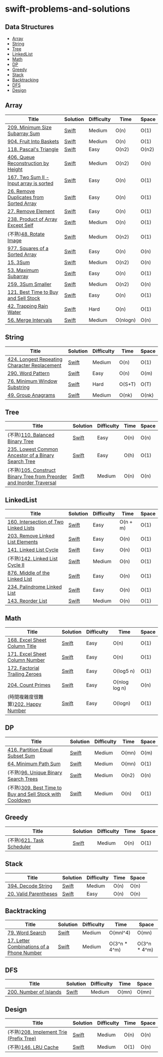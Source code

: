# swift-problems-and-solutions

## Data Structures
* [Array](#array)
* [String](#string)
* [Tree](#tree)
* [LinkedList](#linkedlist)
* [Math](#math)
* [DP](#dp)
* [Greedy](#greedy)
* [Stack](#stack)
* [Backtracking](#backtracking)
* [DFS](#dfs)
* [Design](#design)

## Array
| Title | Solution | Difficulty | Time | Space |
| ----- | -------- | ---------- | ---- | ----- |
[209. Minimum Size Subarray Sum](https://leetcode.com/problems/minimum-size-subarray-sum/)|[Swift](Array/209.MinimumSizeSubarraySum.swift)| Medium| O(n)| O(1)|
[904. Fruit Into Baskets](https://leetcode.com/problems/fruit-into-baskets/)|[Swift](Array/904.FruitIntoBaskets.swift)| Medium| O(n)| O(1)|
[118. Pascal's Triangle](https://leetcode.com/problems/pascals-triangle/)|[Swift](Array/118.Pascal'sTriangle.swift)| Easy| O(n2)| O(n2)|
[406. Queue Reconstruction by Height](https://leetcode.com/problems/queue-reconstruction-by-height/)|[Swift](Array/406.QueueReconstructionbyHeight.swift)| Medium| O(n2)| O(n)|
[167. Two Sum II - Input array is sorted](https://leetcode.com/problems/two-sum-ii-input-array-is-sorted/)|[Swift](Array/167.TwoSumII-Inputarrayissorted.swift)| Easy| O(n)| O(1)|
[26. Remove Duplicates from Sorted Array](https://leetcode.com/problems/remove-duplicates-from-sorted-array/)|[Swift](Array/26.RemoveDuplicatesfromSortedArray.swift)| Easy| O(n)| O(1)|
[27. Remove Element](https://leetcode.com/problems/remove-element/)|[Swift](Array/27.RemoveElement.swift)| Easy| O(n)| O(1)|
[238. Product of Array Except Self](https://leetcode.com/problems/product-of-array-except-self/)|[Swift](Array/238.ProductofArrayExceptSelf.swift)| Medium| O(n)| O(1)|
(不熟)[48. Rotate Image](https://leetcode.com/problems/rotate-image/)|[Swift](Array/48.RotateImage.swift)| Medium| O(n2)| O(1)|
[977. Squares of a Sorted Array](https://leetcode.com/problems/squares-of-a-sorted-array/)|[Swift](Array/977.SquaresofaSortedArray.swift)| Easy| O(n)| O(n)|
[15. 3Sum](https://leetcode.com/problems/3sum/solution/)|[Swift](Array/15.3Sum.swift)| Medium| O(n2)| O(n)|
[53. Maximum Subarray](https://leetcode.com/problems/maximum-subarray/)|[Swift](Array/53.MaximumSubarray.swift)| Easy| O(n)| O(1)|
[259. 3Sum Smaller](https://leetcode.com/problems/3sum-smaller/)|[Swift](Array/259.3SumSmaller.swift)| Medium| O(n2)| O(n)|
[121. Best Time to Buy and Sell Stock](https://leetcode.com/problems/best-time-to-buy-and-sell-stock/)|[Swift](Array/121.BestTimetoBuyandSellStock.swift)| Easy| O(n)| O(1)|
[42. Trapping Rain Water](https://leetcode.com/problems/trapping-rain-water/)|[Swift](Array/42.TrappingRainWater.swift)| Hard| O(n)| O(1)|
[56. Merge Intervals](https://leetcode.com/problems/merge-intervals/)|[Swift](Array/56.MergeIntervals.swift)| Medium| O(nlogn)| O(n)|


## String
| Title | Solution | Difficulty | Time | Space |
| ----- | -------- | ---------- | ---- | ----- |
[424. Longest Repeating Character Replacement](https://leetcode.com/problems/longest-repeating-character-replacement/)|[Swift](String/424.LongestRepeatingCharacterReplacement.swift)| Medium| O(n)| O(1)|
[290. Word Pattern](https://leetcode.com/problems/word-pattern/)|[Swift](String/290.WordPattern.swift)| Easy| O(n)| O(m)|
[76. Minimum Window Substring](https://leetcode.com/problems/minimum-window-substring/)|[Swift](String/76.MinimumWindowSubstring.swift)| Hard| O(S+T)| O(T)|
[49. Group Anagrams](https://leetcode.com/problems/group-anagrams/)|[Swift](String/49.GroupAnagrams.swift)| Medium| O(nk)| O(nk)|

## Tree
| Title | Solution | Difficulty | Time | Space |
| ----- | -------- | ---------- | ---- | ----- |
(不熟)[110. Balanced Binary Tree](https://leetcode.com/problems/balanced-binary-tree/)|[Swift](Tree/110.BalancedBinaryTree.swift)| Easy| O(n)| O(n)|
[235. Lowest Common Ancestor of a Binary Search Tree](https://leetcode.com/problems/lowest-common-ancestor-of-a-binary-search-tree/solution/)|[Swift](Tree/235.LowestCommonAncestorofaBinarySearchTree.swift)| Easy| O(h)| O(1)|
(不熟)[105. Construct Binary Tree from Preorder and Inorder Traversal](https://leetcode.com/problems/construct-binary-tree-from-preorder-and-inorder-traversal/)|[Swift](Tree/105.ConstructBinaryTreefromPreorderandInorderTraversal.swift)| Medium| O(n)| O(n)|

## LinkedList
| Title | Solution | Difficulty | Time | Space |
| ----- | -------- | ---------- | ---- | ----- |
[160. Intersection of Two Linked Lists](https://leetcode.com/problems/intersection-of-two-linked-lists/)|[Swift](LinkedList/160.IntersectionofTwoLinkedLists.swift)| Easy| O(n + m)| O(1)|
[203. Remove Linked List Elements](https://leetcode.com/problems/remove-linked-list-elements/)|[Swift](LinkedList/203.RemoveLinkedListElements.swift)| Easy| O(n)| O(1)|
[141. Linked List Cycle](https://leetcode.com/problems/linked-list-cycle/)|[Swift](LinkedList/141.LinkedListCycle.swift)| Easy| O(n)| O(1)|
(不熟)[142. Linked List Cycle II](https://leetcode.com/problems/linked-list-cycle-ii/)|[Swift](LinkedList/142.LinkedListCycleII.swift)| Medium| O(n)| O(1)|
[876. Middle of the Linked List](https://leetcode.com/problems/middle-of-the-linked-list/)|[Swift](LinkedList/876.MiddleoftheLinkedList.swift)| Easy| O(n)| O(1)|
[234. Palindrome Linked List](https://leetcode.com/problems/palindrome-linked-list/)|[Swift](LinkedList/234.PalindromeLinkedList.swift)| Easy| O(n)| O(1)|
[143. Reorder List](https://leetcode.com/problems/reorder-list/)|[Swift](LinkedList/143.ReorderList.swift)| Medium| O(n)| O(1)|

## Math
| Title | Solution | Difficulty | Time | Space |
| ----- | -------- | ---------- | ---- | ----- |
[168. Excel Sheet Column Title](https://leetcode.com/problems/excel-sheet-column-title/)|[Swift](Math/168.ExcelSheetColumnTitle.swift)| Easy| O(n)| O(1)|
[171. Excel Sheet Column Number](https://leetcode.com/problems/excel-sheet-column-number/)|[Swift](Math/171.ExcelSheetColumnNumber.swift)| Easy| O(n)| O(1)|
[172. Factorial Trailing Zeroes](https://leetcode.com/problems/factorial-trailing-zeroes/)|[Swift](Math/172.FactorialTrailingZeroes.swift)| Easy| O(log5 n)| O(1)|
[204. Count Primes](https://leetcode.com/problems/count-primes/)|[Swift](Math/204.CountPrimes.swift)| Easy| O(nlog log n)| O(n)|
(時間複雜度很難算)[202. Happy Number](https://leetcode.com/problems/happy-number/)|[Swift](Math/202.HappyNumber.swift)| Easy| O(logn)| O(1)|

## DP
| Title | Solution | Difficulty | Time | Space |
| ----- | -------- | ---------- | ---- | ----- |
[416. Partition Equal Subset Sum](https://leetcode.com/problems/partition-equal-subset-sum/)|[Swift](DP/416.PartitionEqualSubsetSum.swift)| Medium| O(mn)| O(m)|
[64. Minimum Path Sum](https://leetcode.com/problems/minimum-path-sum/)|[Swift](DP/64.MinimumPathSum.swift)| Medium| O(mn)| O(1)|
(不熟)[96. Unique Binary Search Trees](https://leetcode.com/problems/unique-binary-search-trees/)|[Swift](DP/96.UniqueBinarySearchTrees.swift)| Medium| O(n2)| O(n)|
(不熟)[309. Best Time to Buy and Sell Stock with Cooldown](https://leetcode.com/problems/best-time-to-buy-and-sell-stock-with-cooldown/)|[Swift](DP/309.BestTimetoBuyandSellStockwithCooldown.swift)| Medium| O(n)| O(1)|

## Greedy
| Title | Solution | Difficulty | Time | Space |
| ----- | -------- | ---------- | ---- | ----- |
(不熟)[621. Task Scheduler](https://leetcode.com/problems/task-scheduler/)|[Swift](Greedy/621.TaskScheduler.swift)| Medium| O(n)| O(1)|

## Stack
| Title | Solution | Difficulty | Time | Space |
| ----- | -------- | ---------- | ---- | ----- |
[394. Decode String](https://leetcode.com/problems/decode-string/)|[Swift](Stack/394.DecodeString.swift)| Medium| O(n)| O(n)|
[20. Valid Parentheses](https://leetcode.com/problems/valid-parentheses/)|[Swift](Stack/20.ValidParentheses.swift)| Easy| O(n)| O(n)|

## Backtracking
| Title | Solution | Difficulty | Time | Space |
| ----- | -------- | ---------- | ---- | ----- |
[79. Word Search](https://leetcode.com/problems/word-search/)|[Swift](Backtracking/79.WordSearch.swift)| Medium| O(mnl^4)| O(mn)|
[17. Letter Combinations of a Phone Number](https://leetcode.com/problems/letter-combinations-of-a-phone-number/)|[Swift](Backtracking/17.LetterCombinationsofaPhoneNumber.swift)| Medium| O(3^n * 4^m)| O(3^n * 4^m)|

## DFS
| Title | Solution | Difficulty | Time | Space |
| ----- | -------- | ---------- | ---- | ----- |
[200. Number of Islands](https://leetcode.com/problems/number-of-islands/)|[Swift](DFS/200.NumberofIslands.swift)| Medium| O(mn)| O(mn)|

## Design
| Title | Solution | Difficulty | Time | Space |
| ----- | -------- | ---------- | ---- | ----- |
(不熟)[208. Implement Trie (Prefix Tree)](https://leetcode.com/problems/implement-trie-prefix-tree/)|[Swift](Design/208.ImplementTrie(PrefixTree).swift)| Medium| O(n)| O(n)|
(不熟)[146. LRU Cache](https://leetcode.com/problems/lru-cache/)|[Swift](Design/146.LRUCache.swift)| Medium| O(1)| O(n)|

